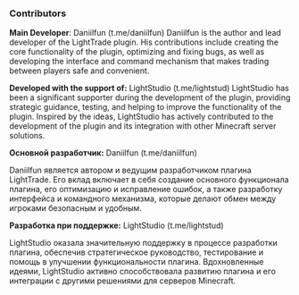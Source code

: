 ### Contributors

**Main Developer**: Daniilfun (t.me/daniilfun)
Daniilfun is the author and lead developer of the LightTrade plugin. His contributions include creating the core functionality of the plugin, optimizing and fixing bugs, as well as developing the interface and command mechanism that makes trading between players safe and convenient.

**Developed with the support of:** LightStudio (t.me/lightstud)
LightStudio has been a significant supporter during the development of the plugin, providing strategic guidance, testing, and helping to improve the functionality of the plugin. Inspired by the ideas, LightStudio has actively contributed to the development of the plugin and its integration with other Minecraft server solutions.


**Основной разработчик:** Daniilfun (t.me/daniilfun)

Daniilfun является автором и ведущим разработчиком плагина LightTrade. Его вклад включает в себя создание основного функционала плагина, его оптимизацию и исправление ошибок, а также разработку интерфейса и командного механизма, которые делают обмен между игроками безопасным и удобным.

**Разработка при поддержке:** LightStudio (t.me/lightstud)

LightStudio оказала значительную поддержку в процессе разработки плагина, обеспечив стратегическое руководство, тестирование и помощь в улучшении функциональности плагина. Вдохновленные идеями, LightStudio активно способствовала развитию плагина и его интеграции с другими решениями для серверов Minecraft.

